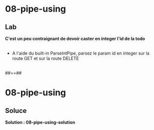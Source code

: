 <!--.slide: class="exercice" -->
# 08-pipe-using
## Lab
**C'est un peu contraignant de devoir caster en integer l'id de la todo**<br/><br/>

- A l'aide du built-in ParseIntPipe, parsez le param id en integer sur la route GET et sur la route DELETE<br/><br/>

##==##

<!-- .slide: class="exercice" -->
# 08-pipe-using
## Soluce

**Solution : 08-pipe-using-solution**
<!-- .element: class="full-center" -->
